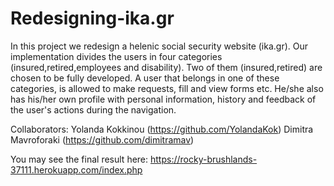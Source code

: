 # Redesigning-ika.gr

In this project we redesign a helenic social security website (ika.gr). Our implementation divides the users in four categories
(insured,retired,employees and disability). Two of them (insured,retired) are chosen to be fully developed. A user that belongs 
in one of these categories, is allowed to make requests, fill and view forms etc. He/she also has his/her own profile with 
personal information, history and feedback of the user's actions during the navigation. 

Collaborators: 
  Yolanda Kokkinou (https://github.com/YolandaKok)
  Dimitra Mavroforaki (https://github.com/dimitramav)
  
You may see the final result here: https://rocky-brushlands-37111.herokuapp.com/index.php
